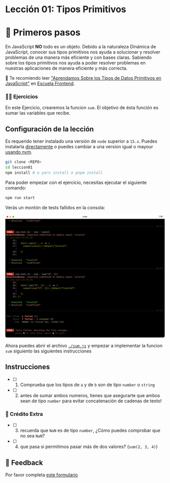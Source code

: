 # Lección 01: Tipos Primitivos

# 🐾 Primeros pasos

En JavaScript **NO** todo es un objeto. Debido a la naturaleza Dinámica de JavaScript, conocer sus tipos primitivos nos ayuda a solucionar y resolver problemas de una manera más eficiente y con bases claras. Sabiendo sobre los tipos primitivos nos ayuda a poder resolver problemas en nuestras aplicaciones de manera eficiente y más correcta.

📜 Te recomiendo leer ["Aprendamos Sobre los Tipos de Datos Primitivos en JavaScript"](https://escuelafrontend.com/articulos/los-tipos-primitivos-en-javascript) en [Escuela Frontend](https://escuelafrontend.com).

### 🏋️‍♂️ Ejercicios

En este Ejercicio, crearemos la funcion `sum`. El objetivo de ésta función es sumar las variables que recibe.

## Configuración de la lección

Es requerido tener instalado una versión de `node` superior a `15.x`. Puedes instalarla [directamente](https://docs.npmjs.com/downloading-and-installing-node-js-and-npm) o puedes cambiar a una version igual o mayour [usando nvm](https://github.com/nvm-sh/nvm#installing-and-updating).

```bash
git clone <REPO>
cd leccion01
npm install # o yarn install o pnpm install
```

Para poder empezar con el ejercicio, necesitas ejecutar el siguiente comando:

```bash
npm run start
```

Verás un montón de tests fallidos en la consola:

![muestra de tests fallidos](assets/tests-fallidos.png)

Ahora puedes abrir el archivo [`./sum.js`](sum.js) y empezar a implementar la funcion `sum` siguiento las siguientes instrucciones

## Instrucciones

- [ ] 1. Comprueba que los tipos de `a` y de `b` son de tipo `number` o `string`
- [ ] 2. antes de sumar ambos numeros, tienes que asegurarte que ambos sean de tipo `number` para evitar concatenación de cadenas de texto!

### 🍬 Crédito Extra

- [ ] 3. recuerda que `NaN` es de tipo `number`, ¿Cómo puedes comprobar que no sea `NaN`?
- [ ] 4. que pasa si permitimos pasar más de dos valores? (`sum(2, 3, 4)`)

## 📣 Feedback

Por favor completa [este formulario](https://docs.google.com/forms/d/e/1FAIpQLSf6hxzKdcgkQv6EKjS1AXmGO_Y49Aa86zOpcveI3Xp-ZIHYTg/viewform?usp=pp_url&entry.1972342453={{MI-EMAIL}}&entry.1828471740=leccion-01)
